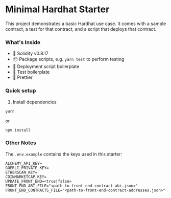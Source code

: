 # Minimal Hardhat Starter

This project demonstrates a basic Hardhat use case. It comes with a sample contract, a test for that contract, and a script that deploys that contract.

### What's Inside

* 🌟 Solidity v0.8.17
* 📦 Package scripts, e.g. `yarn test` to perform testing
* 🛫 Deployment script boilerplate
* 🧪 Test boilerplate
* 💅 Prettier

### Quick setup

1. Install dependencies

```shell
yarn
```
or
```shell
npm install
```

### Other Notes

The `.env.example` contains the keys used in this starter:

```shell
ALCHEMY_API_KEY=
GOERLI_PRIVATE_KEY=
ETHERSCAN_KEY=
COINMARKETCAP_KEY=
UPDATE_FRONT_END=<true|false>
FRONT_END_ABI_FILE="<path-to-front-end-contract-abi.json>"
FRONT_END_CONTRACTS_FILE="<path-to-front-end-contract-addresses.json>"
```
